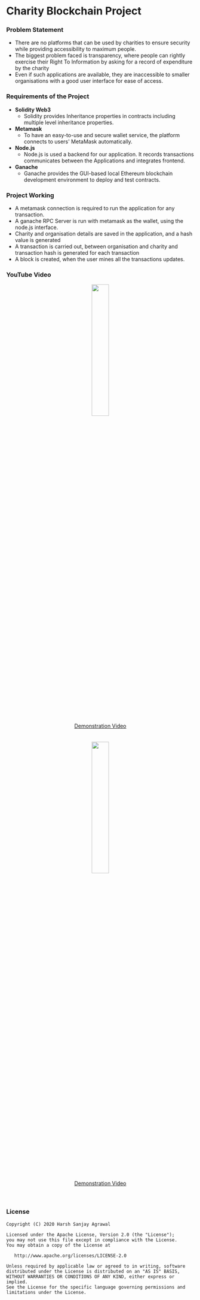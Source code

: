 # Charity Blockchain Project

### Problem Statement
- There are no platforms that can be used by charities to ensure security while providing accessibility to maximum people.
- The biggest problem faced is transparency, where people can rightly exercise their Right To Information by asking for a record of expenditure by the charity
- Even if such applications are available, they are inaccessible to smaller organisations with a good user interface for ease of access.

### Requirements of the Project
 - **Solidity Web3**
	* Solidity provides Inheritance properties in contracts including multiple level inheritance properties.
 - **Metamask**
	* To have an easy-to-use and secure wallet service, the platform connects to users' MetaMask automatically.
 - **Node.js**
	* Node.js is used a backend for our application. It records transactions communicates between the Applications and integrates frontend.
 - **Ganache**
	* Ganache provides the GUI-based local Ethereum blockchain development environment to deploy and test contracts.

### Project Working
* A metamask connection is required to run the application for any transaction.
* A ganache RPC Server is run with metamask as the wallet, using the node.js interface.
* Charity and organisation details are saved in the application, and a hash value is generated
* A transaction is carried out, between organisation and charity and transaction hash is generated for each transaction
* A block is created, when the user mines all the transactions updates.


### YouTube Video

<div align="center"> <a href="https://drive.google.com/file/d/1dwAyBA1QQ_Yo5aP2TzFGXPIhz3c3lQxB/view?usp=drive_link"><img src="https://drive.google.com/file/d/1dwAyBA1QQ_Yo5aP2TzFGXPIhz3c3lQxB/view?usp=drive_link" width="30%"></a> <br> <a href="https://drive.google.com/file/d/1dwAyBA1QQ_Yo5aP2TzFGXPIhz3c3lQxB/view?usp=drive_link">Demonstration Video</a></div>
<br><br>

<div align="center"> <a href="https://drive.google.com/file/d/1gtbzz2HhXpKIM2GcEF15aYw0qr5zn9xE/view?usp=drive_link"><img src="https://drive.google.com/file/d/1gtbzz2HhXpKIM2GcEF15aYw0qr5zn9xE/view?usp=drive_link" width="30%"></a> <br> <a href="https://drive.google.com/file/d/1gtbzz2HhXpKIM2GcEF15aYw0qr5zn9xE/view?usp=drive_link">Demonstration Video</a></div>
<br><br>

### License

	Copyright (C) 2020 Harsh Sanjay Agrawal

	Licensed under the Apache License, Version 2.0 (the "License");
	you may not use this file except in compliance with the License.
	You may obtain a copy of the License at

	   http://www.apache.org/licenses/LICENSE-2.0

	Unless required by applicable law or agreed to in writing, software
	distributed under the License is distributed on an "AS IS" BASIS,
	WITHOUT WARRANTIES OR CONDITIONS OF ANY KIND, either express or implied.
	See the License for the specific language governing permissions and
	limitations under the License.


